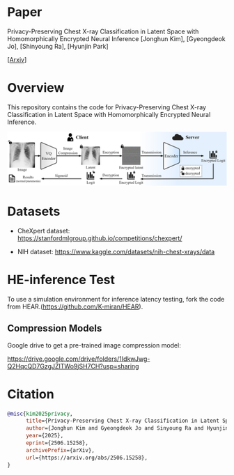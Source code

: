 # Paper

Privacy-Preserving Chest X-ray Classification in Latent Space with Homomorphically Encrypted Neural Inference [Jonghun Kim], [Gyeongdeok Jo], [Shinyoung Ra], [Hyunjin Park] <br>

[[Arxiv](https://arxiv.org/abs/2506.15258)]

# Overview

This repository contains the code for Privacy-Preserving Chest X-ray Classification in Latent Space with Homomorphically Encrypted Neural Inference. 

![](./asset/fig.jpg)



# Datasets

- CheXpert dataset: https://stanfordmlgroup.github.io/competitions/chexpert/

- NIH dataset: https://www.kaggle.com/datasets/nih-chest-xrays/data



# HE-inference Test

To use a simulation environment for inference latency testing, fork the code from HEAR.(https://github.com/K-miran/HEAR).



## Compression Models 

Google drive to get a pre-trained image compression model: 

https://drive.google.com/drive/folders/1IdkwJwg-Q2HqcQD7GzgJZITWo9jSH7CH?usp=sharing



# Citation

```bibtex
@misc{kim2025privacy,
      title={Privacy-Preserving Chest X-ray Classification in Latent Space with Homomorphically Encrypted Neural Inference}, 
      author={Jonghun Kim and Gyeongdeok Jo and Sinyoung Ra and Hyunjin Park},
      year={2025},
      eprint={2506.15258},
      archivePrefix={arXiv},
      url={https://arxiv.org/abs/2506.15258}, 
}
```

